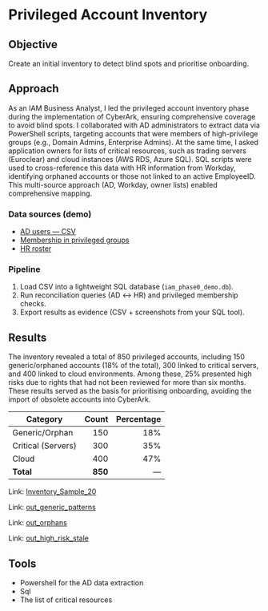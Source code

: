 # Privileged Account Inventory 

## Objective 
Create an initial inventory to detect blind spots and prioritise onboarding.

## Approach 
As an IAM Business Analyst, I led the privileged account inventory phase during the implementation of CyberArk, ensuring comprehensive coverage to avoid blind spots.
I collaborated with AD administrators to extract data via PowerShell scripts, targeting accounts that were members of high-privilege groups (e.g., Domain Admins, Enterprise Admins). At the same time, I asked application owners for lists of critical resources, such as trading servers (Euroclear) and cloud instances (AWS RDS, Azure SQL). SQL scripts were used to cross-reference this data with HR information from Workday, identifying orphaned accounts or those not linked to an active EmployeeID. This multi-source approach (AD, Workday, owner lists) enabled comprehensive mapping.

### Data sources (demo)

- [AD users — CSV](../99_Support-documents/diagrams/ad_users.csv)
- [Membership in privileged groups](../99_Support-documents/diagrams/ad_priv_membership.csv)
- [HR roster](../99_Support-documents/diagrams/hr_employees.csv)

### Pipeline

1) Load CSV into a lightweight SQL database (`iam_phase0_demo.db`).  
2) Run reconciliation queries (AD ↔ HR) and privileged membership checks.  
3) Export results as evidence (CSV + screenshots from your SQL tool).

## Results
The inventory revealed a total of 850 privileged accounts, including 150 generic/orphaned accounts (18% of the total), 300 linked to critical servers, and 400 linked to cloud environments. Among these, 25% presented high risks due to rights that had not been reviewed for more than six months. These results served as the basis for prioritising onboarding, avoiding the import of obsolete accounts into CyberArk.

| Category           |   Count | Percentage |
| ------------------ | ------: | ---------: |
| Generic/Orphan     |     150 |        18% |
| Critical (Servers) |     300 |        35% |
| Cloud              |     400 |        47% |
| **Total**          | **850** |          — |


Link: [Inventory_Sample_20](../99_Support-documents/diagrams/Inventory_Sample_20.csv)

Link: [out_generic_patterns](../99_Support-documents/diagrams/out_generic_patterns.csv)

Link: [out_orphans](../99_Support-documents/diagrams/out_orphans.csv)

Link: [out_high_risk_stale]()

## Tools 
- Powershell for the AD data extraction
- Sql
- The list of critical resources
